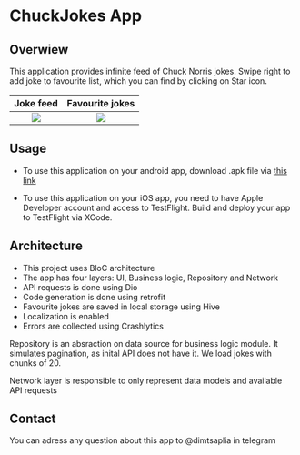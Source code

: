 # ChuckJokes App

## Overwiew

This application provides infinite feed of Chuck Norris jokes. Swipe right to add joke to favourite list, which you can find by clicking on Star icon. 

Joke feed            |  Favourite jokes
:-------------------------:|:-------------------------:
![](https://i.postimg.cc/x1N4PVq5/Simulator-Screen-Shot-i-Phone-13-2022-10-06-at-19-35-48.png)  |  ![](https://i.postimg.cc/gJgsWgnr/Simulator-Screen-Shot-i-Phone-13-2022-10-06-at-19-36-06.png)




## Usage

- To use this application on your android app, download .apk file via [this link](https://drive.google.com/file/d/1mGDZ3lBMwvEEFjeBK-v8_0t_XdLIObwS/view?usp=share_link)

- To use this application on your iOS app, you need to have Apple Developer account and access to TestFlight. Build and deploy your app to TestFlight via XCode.

## Architecture

- This project uses BloC architecture
- The app has four layers: UI, Business logic, Repository and Network
- API requests is done using Dio
- Code generation is done using retrofit
- Favourite jokes are saved in local storage using Hive
- Localization is enabled
- Errors are collected using Crashlytics

Repository is an absraction on data source for business logic module. It simulates pagination, as inital API does not have it. We load jokes with chunks of 20.

Network layer is responsible to only represent data models and available API requests

## Contact

You can adress any question about this app to @dimtsaplia in telegram
